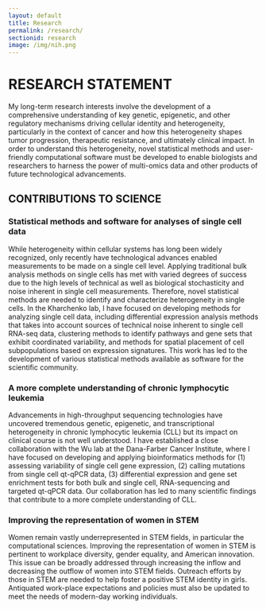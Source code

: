 ```yaml
---
layout: default
title: Research
permalink: /research/
sectionid: research
image: /img/nih.png
---
```


# RESEARCH STATEMENT 

My long-term research interests involve the development of a comprehensive understanding of key genetic, epigenetic, and other regulatory mechanisms driving cellular identity and heterogeneity, particularly in the context of cancer and how this heterogeneity shapes tumor progression, therapeutic resistance, and ultimately clinical impact. In order to understand this heterogeneity, novel statistical methods and user-friendly computational software must be developed to enable biologists and researchers to harness the power of multi-omics data and other products of future technological advancements. 

## CONTRIBUTIONS TO SCIENCE

### Statistical methods and software for analyses of single cell data

While heterogeneity within cellular systems has long been widely recognized, only recently have technological advances enabled measurements to be made on a single cell level. Applying traditional bulk analysis methods on single cells has met with varied degrees of success due to the high levels of technical as well as biological stochasticity and noise inherent in single cell measurements. Therefore, novel statistical methods are needed to identify and characterize heterogeneity in single cells. In the Kharchenko lab, I have focused on developing methods for analyzing single cell data, including differential expression analysis methods that takes into account sources of technical noise inherent to single cell RNA-seq data, clustering methods to identify pathways and gene sets that exhibit coordinated variability, and methods for spatial placement of cell subpopulations based on expression signatures. This work has led to the development of various statistical methods available as software for the scientific community.

### A more complete understanding of chronic lymphocytic leukemia

Advancements in high-throughput sequencing technologies have uncovered tremendous genetic, epigenetic, and transcriptional heterogeneity in chronic lymphocytic leukemia (CLL) but its impact on clinical course is not well understood. I have established a close collaboration with the Wu lab at the Dana-Farber Cancer Institute, where I have focused on developing and applying bioinformatics methods for (1) assessing variability of single cell gene expression, (2) calling mutations from single cell qt-qPCR data, (3) differential expression and gene set enrichment tests for both bulk and single cell, RNA-sequencing and targeted qt-qPCR data. Our collaboration has led to many scientific findings that contribute to a more complete understanding of CLL.

### Improving the representation of women in STEM

Women remain vastly underrepresented in STEM fields, in particular the computational sciences. Improving the representation of women in STEM is pertinent to workplace diversity, gender equality, and American innovation. This issue can be broadly addressed through increasing the inflow and decreasing the outflow of women into STEM fields. Outreach efforts by those in STEM are needed to help foster a positive STEM identity in girls. Antiquated work-place expectations and policies must also be updated to meet the needs of modern-day working individuals. 
